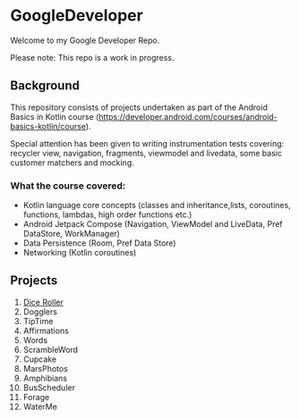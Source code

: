 # GoogleDeveloper

Welcome to my Google Developer Repo.

Please note: This repo is a work in progress. 

## Background

This repository consists of projects undertaken as part of the Android Basics in Kotlin course (https://developer.android.com/courses/android-basics-kotlin/course).

Special attention has been given to writing instrumentation tests covering: recycler view, navigation, fragments, viewmodel and livedata, some basic customer matchers and mocking.

### What the course covered:
- Kotlin language core concepts (classes and inheritance,lists, coroutines, functions, lambdas, high order functions etc.)
- Android Jetpack Compose (Navigation, ViewModel and LiveData, Pref DataStore, WorkManager)
- Data Persistence (Room, Pref Data Store)
- Networking (Kotlin coroutines)


## Projects
1. [Dice Roller](https://github.com/azzumw/GoogleDeveloper/tree/main/DiceRoller "Dice link title")
2. Dogglers
3. TipTime
4. Affirmations
5. Words
6. ScrambleWord
7. Cupcake 
8. MarsPhotos
9. Amphibians
10. BusScheduler
11. Forage 
12. WaterMe
